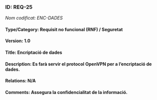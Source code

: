 ### ID: REQ-25
_Nom codificat: ENC-DADES_
#### Type/Category: Requisit no funcional (RNF) / Seguretat
#### Version: 1.0
#### Title: Encriptació de dades
#### Description: Es farà servir el protocol OpenVPN per a l’encriptació de dades.
#### Relations: N/A
#### Comments: Assegura la confidencialitat de la informació.
